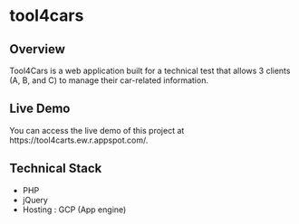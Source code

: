 # tool4cars
<h2>Overview</h2>
Tool4Cars is a web application built for a technical test that allows 3 clients (A, B, and C) to manage their car-related information.

<h2>Live Demo</h2>
You can access the live demo of this project at https://tool4carts.ew.r.appspot.com/.

<h2>Technical Stack</h2>
  <ul>
<li>PHP</li>
<li>jQuery</li>
<li>Hosting : GCP (App engine)</li>
</ul>
